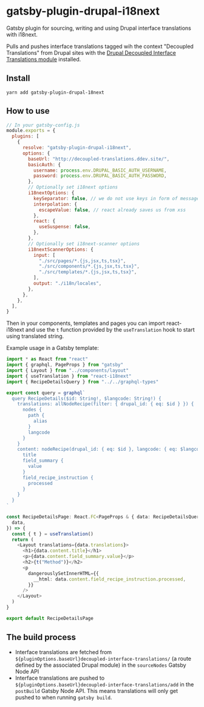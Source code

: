 # gatsby-plugin-drupal-i18next

Gatsby plugin for sourcing, writing and using Drupal interface translations with i18next.

Pulls and pushes interface translations tagged wih the context "Decoupled Translations" from Drupal sites with the
[Drupal Decoupled Interface Translations module](https://www.drupal.org/project/decoupled_interface_translations) installed.

## Install

`yarn add gatsby-plugin-drupal-18next`

## How to use

```javascript
// In your gatsby-config.js
module.exports = {
  plugins: [
    {
      resolve: "gatsby-plugin-drupal-i18next",
      options: {
        baseUrl: "http://decoupled-translations.ddev.site/",
        basicAuth: {
          username: process.env.DRUPAL_BASIC_AUTH_USERNAME,
          password: process.env.DRUPAL_BASIC_AUTH_PASSWORD,
        },
        // Optionally set i18next options
        i18nextOptions: {
          keySeparator: false, // we do not use keys in form of messages.welcome
          interpolation: {
            escapeValue: false, // react already saves us from xss
          },
          react: {
            useSuspense: false,
          },
        },
        // Optionally set i18next-scanner options
        i18nextScannerOptions: {
          input: [
            "./src/pages/*.{js,jsx,ts,tsx}",
            "./src/components/*.{js,jsx,ts,tsx}",
            "./src/templates/*.{js,jsx,ts,tsx}",
          ],
          output: "./i18n/locales",
        },
      },
    },
  ],
}
```

Then in your components, templates and pages you can import react-i18next and use the `t` function provided by the `useTranslation` hook to start using translated string.

Example usage in a Gatsby template:

```typescript jsx
import * as React from "react"
import { graphql, PageProps } from "gatsby"
import { Layout } from "../components/layout"
import { useTranslation } from "react-i18next"
import { RecipeDetailsQuery } from "../../graphql-types"

export const query = graphql`
  query RecipeDetails($id: String!, $langcode: String!) {
    translations: allNodeRecipe(filter: { drupal_id: { eq: $id } }) {
      nodes {
        path {
          alias
        }
        langcode
      }
    }
    content: nodeRecipe(drupal_id: { eq: $id }, langcode: { eq: $langcode }) {
      title
      field_summary {
        value
      }
      field_recipe_instruction {
        processed
      }
    }
  }
`

const RecipeDetailsPage: React.FC<PageProps & { data: RecipeDetailsQuery }> = ({
  data,
}) => {
  const { t } = useTranslation()
  return (
    <Layout translations={data.translations}>
      <h1>{data.content.title}</h1>
      <p>{data.content.field_summary.value}</p>
      <h2>{t("Method")}</h2>
      <p
        dangerouslySetInnerHTML={{
          __html: data.content.field_recipe_instruction.processed,
        }}
      />
    </Layout>
  )
}

export default RecipeDetailsPage

```

## The build process

- Interface translations are fetched from `${pluginOptions.baseUrl}decoupled-interface-translations/` (a route defined by the associated Drupal module) in the `sourceNodes` Gatsby Node API
- Interface translations are pushed to `${pluginOptions.baseUrl}decoupled-interface-translations/add` in the `postBuild` Gatsby Node API. This means translations will only get pushed to when running `gatsby build`.
